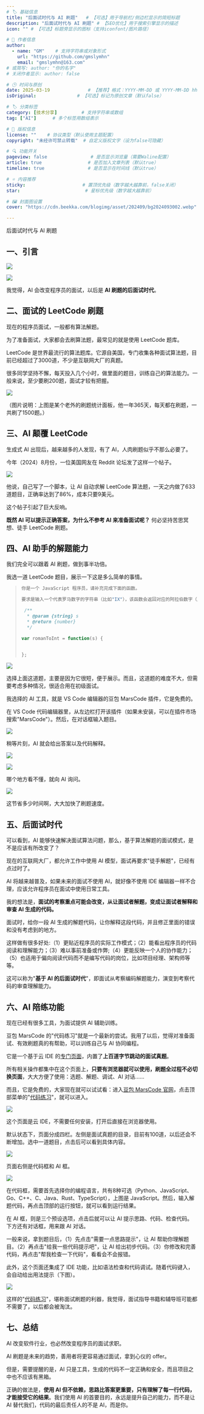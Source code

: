 ```yaml
---
# 🏷️ 基础信息
title: "后面试时代与 AI 刷题"   # 【可选】用于导航栏/侧边栏显示的简短标题
description: "后面试时代与 AI 刷题" # 【SEO优化】用于搜索引擎显示的描述
icon: "" # 【可选】标题旁显示的图标（支持iconfont/图片路径）

# 👤 作者信息
author: 
  - name: "GM"    # 支持字符串或对象形式
    url: "https://github.com/gmslymhn" 
    email: "gmslymhn@163.com"
# 或简写: author: "你的名字" 
# 关闭作者显示: author: false

# 🕒 时间与原创
date: 2025-03-19              # 【推荐】格式：YYYY-MM-DD 或 YYYY-MM-DD hh:mm:ss
isOriginal:               # 【可选】标记为原创文章（默认false）

# 🏷️ 分类标签
category: [技术分享]         # 支持字符串或数组
tag: ["AI"]      # 多个标签用数组表示

# 📜 版权信息
license: ""    # 协议类型（默认使用主题配置）
copyright: "未经许可禁止转载"  # 自定义版权文字（设为false可隐藏）

# 🔍 功能开关
pageview: false                # 是否显示浏览量（需要Waline配置）
article: true                 # 是否加入文章列表（默认true）
timeline: true                # 是否显示在时间线（默认true）

# ⭐ 内容推荐
sticky:                     # 置顶优先级（数字越大越靠前，false关闭）
star:                        # 星标优先级（数字越大越靠前）

# 🖼️ 封面图设置
cover: "https://cdn.beekka.com/blogimg/asset/202409/bg2024093002.webp"  # 文章卡片封面图（建议尺寸：1200×600）

---
```

后面试时代与 AI 刷题
<!-- more -->
## 一、引言

![](https://cdn.beekka.com/blogimg/asset/202409/bg2024093002.webp)

![](https://cdn.beekka.com/blogimg/asset/202409/bg2024093003.webp)


我觉得，AI 会改变程序员的面试，以后是 **AI 刷题的后面试时代**。

## 二、面试的 LeetCode 刷题

现在的程序员面试，一般都有算法解题。

为了准备面试，大家都会去刷算法题，最常见的就是使用 LeetCode 题库。

LeetCode 是世界最流行的算法题库。它源自美国，专门收集各种面试算法题，目前已经超过了3000道，不少是互联网大厂的真题。

很多同学坚持不懈，每天投入几个小时，做里面的题目，训练自己的算法能力。一般来说，至少要刷200题，面试才较有把握。

![](https://cdn.beekka.com/blogimg/asset/202409/bg2024093001.webp)

（图片说明：上图是某个老外的刷题统计面板，他一年365天，每天都在刷题，一共刷了1500题。）

## 三、AI 颠覆 LeetCode

生成式 AI 出现后，越来越多的人发现，有了 AI，人肉刷题似乎不那么必要了。

今年（2024）8月份，一位美国网友在 Reddit 论坛发了这样一个帖子。

![](https://cdn.beekka.com/blogimg/asset/202409/bg2024092601.webp)

他说，自己写了一个脚本，让 AI 自动求解 LeetCode 算法题，一天之内做了633道题目，正确率达到了86%，成本只要9美元。

这个帖子引起了巨大反响。

**既然 AI 可以提示正确答案，为什么不参考 AI 来准备面试呢？** 何必坚持苦思冥想、徒手 LeetCode 刷题。

## 四、AI 助手的解题能力

我们完全可以跟着 AI 刷题，做到事半功倍。

我选一道 LeetCode 题目，展示一下这是多么简单的事情。

> ```javascript
> 你是一个 JavaScript 程序员，请补充完成下面的函数。
> 
> 要求是输入一个代表罗马数字的字符串（比如"IX"），该函数会返回对应的阿拉伯数字（比如9）。
> 
>  /**
>   * @param {string} s 
>   * @return {number} 
>   */ 
> 
> var romanToInt = function(s) {
> 
> 
> };
> ```

![](https://cdn.beekka.com/blogimg/asset/202409/bg2024092701.webp)

选择上面这道题，主要是因为它很短，便于展示。而且，这道题的难度不大，但需要考虑多种情况，很适合用在初级面试。

我选择的 AI 工具，就是 VS Code 编辑器的豆包 MarsCode 插件，它是免费的。

在 VS Code 代码编辑器里，从左边栏打开该插件（如果未安装，可以在插件市场搜索"MarsCode"）。然后，在对话框输入题目。

![](https://cdn.beekka.com/blogimg/asset/202409/bg2024092702.webp)

稍等片刻，AI 就会给出答案以及代码解释。

![](https://cdn.beekka.com/blogimg/asset/202409/bg2024092703.webp)

![](https://cdn.beekka.com/blogimg/asset/202410/bg2024100801.webp)

哪个地方看不懂，就向 AI 询问。

![](https://cdn.beekka.com/blogimg/asset/202409/bg2024092705.webp)

这节省多少时间啊，大大加快了刷题速度。

## 五、后面试时代

可以看到，AI 能够快速解决面试算法问题，那么，基于算法解题的面试模式，是不是应该有所改变了？

现在的互联网大厂，都允许工作中使用 AI 模型，面试再要求"徒手解题"，已经有点过时了。

AI 将越来越普及，如果未来的面试不使用 AI，就好像不使用 IDE 编辑器一样不合理，应该允许程序员在面试中使用日常工具。

我的想法是，**面试的考察重点可能会改变，从让面试者解题，变成让面试者解释和审查 AI 生成的代码。**

面试时，给你一段 AI 生成的解题代码，让你解释这段代码，并且修正里面的错误和没有考虑到的地方。

这样做有很多好处:（1）更贴近程序员的实际工作模式；（2）能看出程序员的代码阅读和理解能力；（3）难以事前准备或作弊;（4）更能反映一个人的协作能力；（5）也适用于偏向阅读代码而不是编写代码的岗位，比如项目经理、架构师等等。

这可以称为"**基于 AI 的后面试时代**"，即面试从考察编码解题能力，演变到考察代码的审查理解能力。

## 六、AI 陪练功能

现在已经有很多工具，为面试提供 AI 辅助训练。

豆包 MarsCode 的"代码练习"就是一个最新的尝试。我用了以后，觉得对准备面试、有效刷题真的有帮助，可以训练自己与 AI 协同编程。

它是一个基于云 IDE 的[专门页面](https://sourl.cn/mMbyYL)，内置了**上百道字节跳动的面试真题**。

所有相关操作都集中在这个页面上，**只要有浏览器就可以使用，刷题全过程不必切换页面**，大大方便了使用：选题、解题、调试、AI 对话......

而且，它是免费的，大家现在就可以试试看：进入[豆包 MarsCode 官网](https://sourl.cn/gfce3V)，点击顶部菜单的"[代码练习](https://sourl.cn/mMbyYL)"，就可以进入。

![](https://cdn.beekka.com/blogimg/asset/202409/bg2024092606.webp)

这个页面是云 IDE，不需要任何安装，打开后直接在浏览器使用。

默认状态下，页面分成四栏。左侧是面试真题的目录，目前有100道，以后还会不断增加。选中一道题目，点击后可以看到具体内容。

![](https://cdn.beekka.com/blogimg/asset/202409/bg2024092607.webp)

页面右侧是代码框和 AI 框。

![](https://cdn.beekka.com/blogimg/asset/202409/bg2024092608.webp)

在代码框，需要首先选择你的编程语言，共有8种可选（Python、JavaScript、Go、C++、C、Java、Rust、TypeScript），上图是 JavaScript。然后，输入解题代码，再点击顶部的运行按钮，就可以看到运行结果。

在 AI 框，则是三个预设选项，点击后就可以让 AI 提示思路、代码、检查代码。下方还有对话框，用来跟 AI 对话。

一般来说，拿到题目后，（1）先点击"需要一点思路提示"，让 AI 帮助你理解题目。（2）再点击"给我一些代码提示吧"，让 AI 给出初步代码。（3）你修改和完善代码，再点击"帮我检查一下代码"，看看会不会报错。

此外，这个页面还集成了 IDE 功能，比如语法检查和代码调试。随着代码键入，会自动给出用法提示（下图）。

![](https://cdn.beekka.com/blogimg/asset/202409/bg2024092706.webp)

这样的"[代码练习](https://sourl.cn/mMbyYL)"，堪称面试刷题的利器，我觉得，面试指导书籍和辅导班可能都不需要了，以后都会被淘汰。

## 七、总结

AI 改变软件行业，也必然改变程序员的面试求职。

AI 刷题是未来的趋势，善用者将更容易通过面试，拿到心仪的 offer。

但是，需要提醒的是，AI 只是工具，生成的代码不一定正确和安全，而且项目之中也不应该有黑箱。

正确的做法是，**使用 AI 但不依赖，思路比答案更重要，只有理解了每一行代码，才能接受它的结果**。我们使用 AI 的首要目的，永远是提升自己的能力，而不是让 AI 替代我们，代码的最后责任人的不是 AI，而是你。